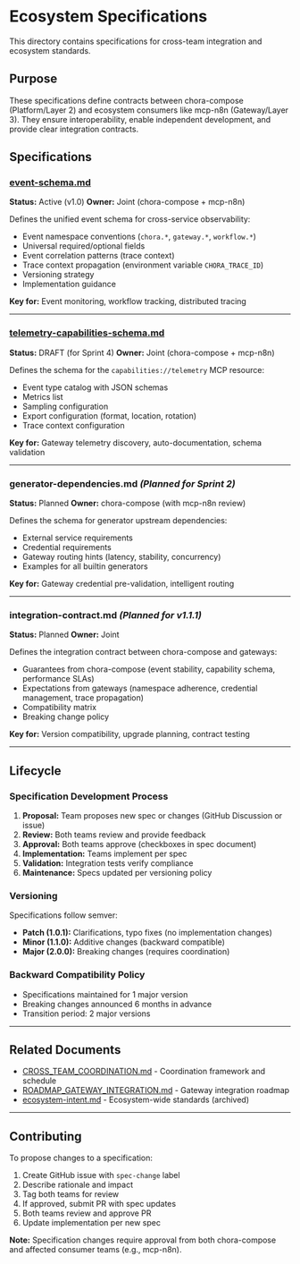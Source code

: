 # Ecosystem Specifications

This directory contains specifications for cross-team integration and ecosystem standards.

## Purpose

These specifications define contracts between chora-compose (Platform/Layer 2) and ecosystem consumers like mcp-n8n (Gateway/Layer 3). They ensure interoperability, enable independent development, and provide clear integration contracts.

## Specifications

### [event-schema.md](event-schema.md)
**Status:** Active (v1.0)
**Owner:** Joint (chora-compose + mcp-n8n)

Defines the unified event schema for cross-service observability:
- Event namespace conventions (`chora.*`, `gateway.*`, `workflow.*`)
- Universal required/optional fields
- Event correlation patterns (trace context)
- Trace context propagation (environment variable `CHORA_TRACE_ID`)
- Versioning strategy
- Implementation guidance

**Key for:** Event monitoring, workflow tracking, distributed tracing

---

### [telemetry-capabilities-schema.md](telemetry-capabilities-schema.md)
**Status:** DRAFT (for Sprint 4)
**Owner:** Joint (chora-compose + mcp-n8n)

Defines the schema for the `capabilities://telemetry` MCP resource:
- Event type catalog with JSON schemas
- Metrics list
- Sampling configuration
- Export configuration (format, location, rotation)
- Trace context configuration

**Key for:** Gateway telemetry discovery, auto-documentation, schema validation

---

### generator-dependencies.md *(Planned for Sprint 2)*
**Status:** Planned
**Owner:** chora-compose (with mcp-n8n review)

Defines the schema for generator upstream dependencies:
- External service requirements
- Credential requirements
- Gateway routing hints (latency, stability, concurrency)
- Examples for all builtin generators

**Key for:** Gateway credential pre-validation, intelligent routing

---

### integration-contract.md *(Planned for v1.1.1)*
**Status:** Planned
**Owner:** Joint

Defines the integration contract between chora-compose and gateways:
- Guarantees from chora-compose (event stability, capability schema, performance SLAs)
- Expectations from gateways (namespace adherence, credential management, trace propagation)
- Compatibility matrix
- Breaking change policy

**Key for:** Version compatibility, upgrade planning, contract testing

---

## Lifecycle

### Specification Development Process

1. **Proposal:** Team proposes new spec or changes (GitHub Discussion or issue)
2. **Review:** Both teams review and provide feedback
3. **Approval:** Both teams approve (checkboxes in spec document)
4. **Implementation:** Teams implement per spec
5. **Validation:** Integration tests verify compliance
6. **Maintenance:** Specs updated per versioning policy

### Versioning

Specifications follow semver:
- **Patch (1.0.1):** Clarifications, typo fixes (no implementation changes)
- **Minor (1.1.0):** Additive changes (backward compatible)
- **Major (2.0.0):** Breaking changes (requires coordination)

### Backward Compatibility Policy

- Specifications maintained for 1 major version
- Breaking changes announced 6 months in advance
- Transition period: 2 major versions

---

## Related Documents

- [CROSS_TEAM_COORDINATION.md](../../process/CROSS_TEAM_COORDINATION.md) - Coordination framework and schedule
- [ROADMAP_GATEWAY_INTEGRATION.md](../../process/ROADMAP_GATEWAY_INTEGRATION.md) - Gateway integration roadmap
- [ecosystem-intent.md](../../archive/ecosystem/ecosystem-intent.md) - Ecosystem-wide standards (archived)

---

## Contributing

To propose changes to a specification:

1. Create GitHub issue with `spec-change` label
2. Describe rationale and impact
3. Tag both teams for review
4. If approved, submit PR with spec updates
5. Both teams review and approve PR
6. Update implementation per new spec

**Note:** Specification changes require approval from both chora-compose and affected consumer teams (e.g., mcp-n8n).
